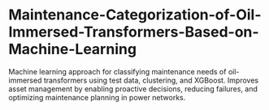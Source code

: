 # Maintenance-Categorization-of-Oil-Immersed-Transformers-Based-on-Machine-Learning
Machine learning approach for classifying maintenance needs of oil-immersed transformers using test data, clustering, and XGBoost. Improves asset management by enabling proactive decisions, reducing failures, and optimizing maintenance planning in power networks.
